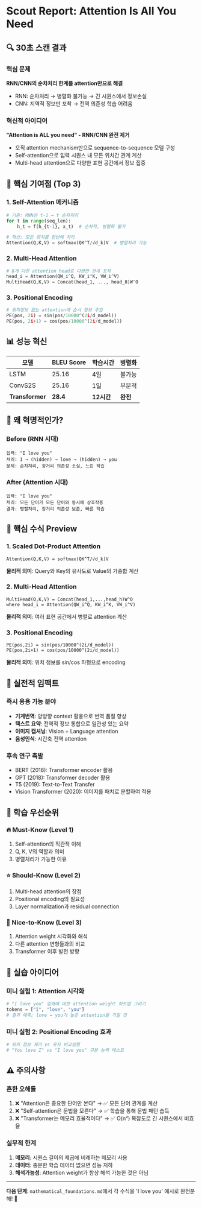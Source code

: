 # Scout Report: Attention Is All You Need

## 🔍 30초 스캔 결과

### 핵심 문제
**RNN/CNN의 순차처리 한계를 attention만으로 해결**
- RNN: 순차처리 → 병렬화 불가능 → 긴 시퀀스에서 정보손실
- CNN: 지역적 정보만 포착 → 전역 의존성 학습 어려움

### 혁신적 아이디어
**"Attention is ALL you need" - RNN/CNN 완전 제거**
- 오직 attention mechanism만으로 sequence-to-sequence 모델 구성
- Self-attention으로 입력 시퀀스 내 모든 위치간 관계 계산
- Multi-head attention으로 다양한 표현 공간에서 정보 집중

## 🧠 핵심 기여점 (Top 3)

### 1. Self-Attention 메커니즘
```python
# 기존: RNN은 t-1 → t 순차처리
for t in range(seq_len):
    h_t = f(h_{t-1}, x_t)  # 순차적, 병렬화 불가

# 혁신: 모든 위치를 한번에 처리
Attention(Q,K,V) = softmax(QK^T/√d_k)V  # 병렬처리 가능
```

### 2. Multi-Head Attention
```python
# 8개 다른 attention head로 다양한 관계 포착
head_i = Attention(QW_i^Q, KW_i^K, VW_i^V)
MultiHead(Q,K,V) = Concat(head_1, ..., head_8)W^O
```

### 3. Positional Encoding
```python
# 위치정보 없는 attention에 순서 정보 주입
PE(pos, 2i) = sin(pos/10000^(2i/d_model))
PE(pos, 2i+1) = cos(pos/10000^(2i/d_model))
```

## 📊 성능 혁신

| 모델 | BLEU Score | 학습시간 | 병렬화 |
|------|------------|----------|--------|
| LSTM | 25.16 | 4일 | 불가능 |
| ConvS2S | 25.16 | 1일 | 부분적 |
| **Transformer** | **28.4** | **12시간** | **완전** |

## 🎯 왜 혁명적인가?

### Before (RNN 시대)
```
입력: "I love you"
처리: I → (hidden) → love → (hidden) → you
문제: 순차처리, 장거리 의존성 소실, 느린 학습
```

### After (Attention 시대)  
```
입력: "I love you"
처리: 모든 단어가 모든 단어와 동시에 상호작용
결과: 병렬처리, 장거리 의존성 보존, 빠른 학습
```

## 🔬 핵심 수식 Preview

### 1. Scaled Dot-Product Attention
```
Attention(Q,K,V) = softmax(QK^T/√d_k)V
```
**물리적 의미**: Query와 Key의 유사도로 Value의 가중합 계산

### 2. Multi-Head Attention
```
MultiHead(Q,K,V) = Concat(head_1,...,head_h)W^O
where head_i = Attention(QW_i^Q, KW_i^K, VW_i^V)
```
**물리적 의미**: 여러 표현 공간에서 병렬로 attention 계산

### 3. Positional Encoding
```
PE(pos,2i) = sin(pos/10000^(2i/d_model))
PE(pos,2i+1) = cos(pos/10000^(2i/d_model))  
```
**물리적 의미**: 위치 정보를 sin/cos 파형으로 encoding

## 🚀 실전적 임팩트

### 즉시 응용 가능 분야
- **기계번역**: 양방향 context 활용으로 번역 품질 향상
- **텍스트 요약**: 전역적 정보 통합으로 일관성 있는 요약
- **이미지 캡셔닝**: Vision + Language attention
- **음성인식**: 시간축 전역 attention

### 후속 연구 촉발
- BERT (2018): Transformer encoder 활용
- GPT (2018): Transformer decoder 활용  
- T5 (2019): Text-to-Text Transfer
- Vision Transformer (2020): 이미지를 패치로 분할하여 적용

## 🎯 학습 우선순위

### 🔥 Must-Know (Level 1)
1. Self-attention의 직관적 이해
2. Q, K, V의 역할과 의미
3. 병렬처리가 가능한 이유

### ⭐ Should-Know (Level 2)  
1. Multi-head attention의 장점
2. Positional encoding의 필요성
3. Layer normalization과 residual connection

### 💎 Nice-to-Know (Level 3)
1. Attention weight 시각화와 해석
2. 다른 attention 변형들과의 비교
3. Transformer 이후 발전 방향

## 🧪 실습 아이디어

### 미니 실험 1: Attention 시각화
```python
# "I love you" 입력에 대한 attention weight 히트맵 그리기
tokens = ["I", "love", "you"]  
# 결과 예측: love ↔ you가 높은 attention을 가질 것
```

### 미니 실험 2: Positional Encoding 효과
```python
# 위치 정보 제거 vs 유지 비교실험
# "You love I" vs "I love you" 구분 능력 테스트
```

## ⚠️ 주의사항

### 흔한 오해들
1. ❌ "Attention은 중요한 단어만 본다" → ✅ 모든 단어 관계를 계산
2. ❌ "Self-attention은 문법을 모른다" → ✅ 학습을 통해 문법 패턴 습득
3. ❌ "Transformer는 메모리 효율적이다" → ✅ O(n²) 복잡도로 긴 시퀀스에서 비효율

### 실무적 한계
1. **메모리**: 시퀀스 길이의 제곱에 비례하는 메모리 사용
2. **데이터**: 충분한 학습 데이터 없으면 성능 저하
3. **해석가능성**: Attention weight가 항상 해석 가능한 것은 아님

---

**다음 단계**: `mathematical_foundations.md`에서 각 수식을 'I love you' 예시로 완전분해! 🚀